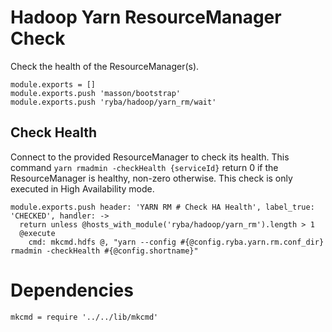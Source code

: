 
# Hadoop Yarn ResourceManager Check

Check the health of the ResourceManager(s).

    module.exports = []
    module.exports.push 'masson/bootstrap'
    module.exports.push 'ryba/hadoop/yarn_rm/wait'

## Check Health

Connect to the provided ResourceManager to check its health. This command
`yarn rmadmin -checkHealth {serviceId}` return 0 if the ResourceManager is
healthy, non-zero otherwise. This check is only executed in High Availability
mode.

    module.exports.push header: 'YARN RM # Check HA Health', label_true: 'CHECKED', handler: ->
      return unless @hosts_with_module('ryba/hadoop/yarn_rm').length > 1
      @execute
        cmd: mkcmd.hdfs @, "yarn --config #{@config.ryba.yarn.rm.conf_dir} rmadmin -checkHealth #{@config.shortname}"

# Dependencies

    mkcmd = require '../../lib/mkcmd'

    
